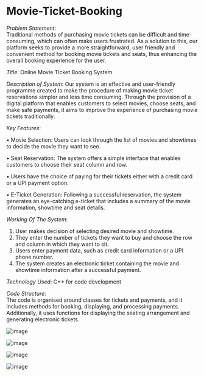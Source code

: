 # Movie-Ticket-Booking
*Problem Statement*:  
Traditional methods of purchasing movie tickets can be difficult and time-consuming, which can often make users frustrated. As a solution to this, our platform seeks to provide a more straightforward, user friendly and convenient method for booking movie tickets and seats, thus enhancing the overall booking experience for the user.

*Title*: Online Movie Ticket Booking System

*Description of System*: 
Our system is an effective and user-friendly programme created to make the procedure of making movie ticket reservations simpler and less time consuming. Through the provision of a digital platform that enables customers to select movies, choose seats, and make safe payments, it aims to improve the experience of purchasing movie tickets traditionally.

*Key Features*:

•	Movie Selection: Users can look through the list of movies and showtimes to decide the movie they want to see.

•	Seat Reservation: The system offers a simple interface that enables customers to choose their seat column and row.

•	Users have the choice of paying for their tickets either with a credit card or a UPI payment option.

•	E-Ticket Generation: Following a successful reservation, the system generates an eye-catching e-ticket that includes a summary of the movie information, showtime and seat details.

*Working Of The System*:
1.	User makes decision of selecting desired movie and showtime.
2.	They enter the number of tickets they want to buy and choose the row and column in which they want to sit.
3.	Users enter payment data, such as credit card information or a UPI phone number.
4.	The system creates an electronic ticket containing the movie and showtime information after a successful payment.


*Technology Used*:  C++ for code development

*Code Structure*:   
The code is organised around classes for tickets and payments, and it includes methods for booking, displaying, and processing payments. Additionally, it uses functions for displaying the seating arrangement and generating electronic tickets.





![image](https://github.com/c0upsattaca/Movie-Ticket-Booking/assets/143819592/e619a4cc-4b0c-4ac9-80c7-302209962597)

![image](https://github.com/c0upsattaca/Movie-Ticket-Booking/assets/143819592/02042fa2-9988-4717-9c0b-a3f37ca520ab)

![image](https://github.com/c0upsattaca/Movie-Ticket-Booking/assets/143819592/90c52092-ac94-4492-8cf0-41c361d383f2)

![image](https://github.com/c0upsattaca/Movie-Ticket-Booking/assets/143819592/ea8e2256-37c6-4196-bbf1-1011862bbf64)

